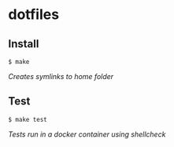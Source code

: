 # dotfiles

## Install

```console
$ make
```

*Creates symlinks to home folder*

## Test

```console
$ make test
```

*Tests run in a docker container using shellcheck*
